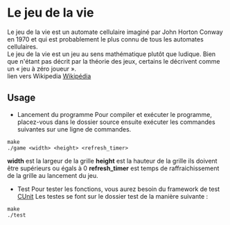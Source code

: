 # Le jeu de la vie

Le jeu de la vie est un automate cellulaire imaginé par John Horton Conway en 1970 et qui est probablement le plus connu de tous les automates cellulaires.<br>
Le jeu de la vie est un jeu au sens mathématique plutôt que ludique. Bien que n'étant pas décrit par la théorie des jeux, certains le décrivent comme un « jeu à zéro joueur ».<br>
lien vers Wikipedia [Wikipédia](https://fr.wikipedia.org/wiki/Jeu_de_la_vie)

## Usage

- Lancement du programme
Pour compiler et exécuter le programme, placez-vous dans le dossier source ensuite exécuter les commandes suivantes sur une ligne de commandes.
~~~~~~~~~~~~~~{ .sh}
make 
./game <width> <height> <refresh_timer>
~~~~~~~~~~~~~~

**width** est la largeur de la grille
**height** est la hauteur de la grille
ils doivent être supérieurs ou égals à 0
**refresh_timer** est temps de raffraichissement de la grille au lancement du jeu.

- Test
Pour tester les fonctions, vous aurez besoin du framework de test [CUnit](http://cunit.sourceforge.net/index.html)
Les testes se font sur le dossier test de la manière suivante : 
~~~~~~~~~~~~~~{ .sh}
make 
./test
~~~~~~~~~~~~~~